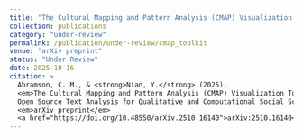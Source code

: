 ```yaml
---
title: "The Cultural Mapping and Pattern Analysis (CMAP) Visualization Toolkit: Open Source Text Analysis for Qualitative and Computational Social Science"
collection: publications
category: "under-review"
permalink: /publication/under-review/cmap_toolkit
venue: "arXiv preprint"
status: "Under Review"
date: 2025-10-16
citation: >
  Abramson, C. M., & <strong>Nian, Y.</strong> (2025).
  <em>The Cultural Mapping and Pattern Analysis (CMAP) Visualization Toolkit:
  Open Source Text Analysis for Qualitative and Computational Social Science.</em>
  <em>arXiv preprint</em>
  <a href="https://doi.org/10.48550/arXiv.2510.16140">arXiv:2510.16140</a>.
---
```

